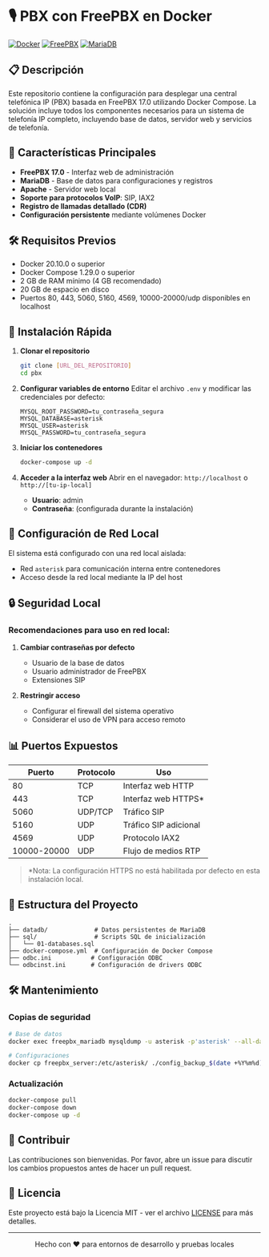 # 🎙️ PBX con FreePBX en Docker

[![Docker](https://img.shields.io/badge/Docker-2CA5E0?style=for-the-badge&logo=docker&logoColor=white)](https://www.docker.com/)
[![FreePBX](https://img.shields.io/badge/FreePBX-17.0-0077b5?style=for-the-badge&logo=asterisk&logoColor=white)](https://www.freepbx.org/)
[![MariaDB](https://img.shields.io/badge/MariaDB-003545?style=for-the-badge&logo=mariadb&logoColor=white)](https://mariadb.org/)

## 📋 Descripción

Este repositorio contiene la configuración para desplegar una central telefónica IP (PBX) basada en FreePBX 17.0 utilizando Docker Compose. La solución incluye todos los componentes necesarios para un sistema de telefonía IP completo, incluyendo base de datos, servidor web y servicios de telefonía.

## 🚀 Características Principales

- **FreePBX 17.0** - Interfaz web de administración
- **MariaDB** - Base de datos para configuraciones y registros
- **Apache** - Servidor web local
- **Soporte para protocolos VoIP**: SIP, IAX2
- **Registro de llamadas detallado (CDR)**
- **Configuración persistente** mediante volúmenes Docker

## 🛠 Requisitos Previos

- Docker 20.10.0 o superior
- Docker Compose 1.29.0 o superior
- 2 GB de RAM mínimo (4 GB recomendado)
- 20 GB de espacio en disco
- Puertos 80, 443, 5060, 5160, 4569, 10000-20000/udp disponibles en localhost

## 🚀 Instalación Rápida

1. **Clonar el repositorio**
   ```bash
   git clone [URL_DEL_REPOSITORIO]
   cd pbx
   ```

2. **Configurar variables de entorno**
   Editar el archivo `.env` y modificar las credenciales por defecto:
   ```
   MYSQL_ROOT_PASSWORD=tu_contraseña_segura
   MYSQL_DATABASE=asterisk
   MYSQL_USER=asterisk
   MYSQL_PASSWORD=tu_contraseña_segura
   ```

3. **Iniciar los contenedores**
   ```bash
   docker-compose up -d
   ```

4. **Acceder a la interfaz web**
   Abrir en el navegador: `http://localhost` o `http://[tu-ip-local]`
   
   - **Usuario**: admin
   - **Contraseña**: (configurada durante la instalación)

## 🔧 Configuración de Red Local

El sistema está configurado con una red local aislada:
- Red `asterisk` para comunicación interna entre contenedores
- Acceso desde la red local mediante la IP del host

## 🔒 Seguridad Local

### Recomendaciones para uso en red local:

1. **Cambiar contraseñas por defecto**
   - Usuario de la base de datos
   - Usuario administrador de FreePBX
   - Extensiones SIP

2. **Restringir acceso**
   - Configurar el firewall del sistema operativo
   - Considerar el uso de VPN para acceso remoto

## 📊 Puertos Expuestos

| Puerto  | Protocolo | Uso                     |
|---------|-----------|-------------------------|
| 80      | TCP       | Interfaz web HTTP       |
| 443     | TCP       | Interfaz web HTTPS*     |
| 5060    | UDP/TCP   | Tráfico SIP             |
| 5160    | UDP       | Tráfico SIP adicional   |
| 4569    | UDP       | Protocolo IAX2          |
| 10000-20000 | UDP    | Flujo de medios RTP     |

> *Nota: La configuración HTTPS no está habilitada por defecto en esta instalación local.

## 📂 Estructura del Proyecto

```
.
├── datadb/             # Datos persistentes de MariaDB
├── sql/                # Scripts SQL de inicialización
│   └── 01-databases.sql
├── docker-compose.yml  # Configuración de Docker Compose
├── odbc.ini           # Configuración ODBC
└── odbcinst.ini       # Configuración de drivers ODBC
```

## 🛠 Mantenimiento

### Copias de seguridad
```bash
# Base de datos
docker exec freepbx_mariadb mysqldump -u asterisk -p'asterisk' --all-databases > backup_$(date +%Y%m%d).sql

# Configuraciones
docker cp freepbx_server:/etc/asterisk/ ./config_backup_$(date +%Y%m%d)
```

### Actualización
```bash
docker-compose pull
docker-compose down
docker-compose up -d
```

## 🤝 Contribuir

Las contribuciones son bienvenidas. Por favor, abre un issue para discutir los cambios propuestos antes de hacer un pull request.

## 📄 Licencia

Este proyecto está bajo la Licencia MIT - ver el archivo [LICENSE](LICENSE) para más detalles.

---

<div align="center">
  Hecho con ❤️ para entornos de desarrollo y pruebas locales
</div>
